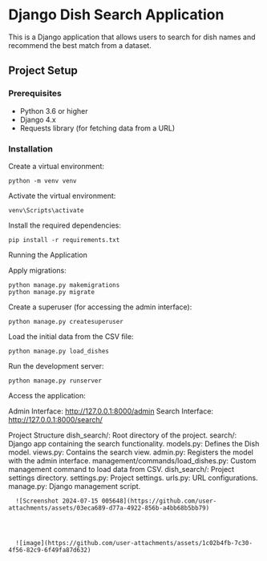 # Django Dish Search Application

This is a Django application that allows users to search for dish names and recommend the best match from a dataset.

## Project Setup

### Prerequisites

- Python 3.6 or higher
- Django 4.x
- Requests library (for fetching data from a URL)

### Installation

Create a virtual environment:
  
    python -m venv venv

Activate the virtual environment:
    
    venv\Scripts\activate

Install the required dependencies:
    
    pip install -r requirements.txt

Running the Application

Apply migrations:
    
    python manage.py makemigrations
    python manage.py migrate

Create a superuser (for accessing the admin interface):
    
    python manage.py createsuperuser

Load the initial data from the CSV file:
    
    python manage.py load_dishes

Run the development server:
    
    python manage.py runserver

Access the application:

Admin Interface: http://127.0.0.1:8000/admin
Search Interface: http://127.0.0.1:8000/search/


Project Structure
  dish_search/: Root directory of the project.
    search/: Django app containing the search functionality.
      models.py: Defines the Dish model.
      views.py: Contains the search view.
      admin.py: Registers the model with the admin interface.
      management/commands/load_dishes.py: Custom management command to load data from CSV.
    dish_search/: Project settings directory.
      settings.py: Project settings.
      urls.py: URL configurations.
      manage.py: Django management script.
      
      
      ![Screenshot 2024-07-15 005648](https://github.com/user-attachments/assets/03eca689-d77a-4922-856b-a4bb68b5bb79)




      ![image](https://github.com/user-attachments/assets/1c02b4fb-7c30-4f56-82c9-6f49fa87d632)

